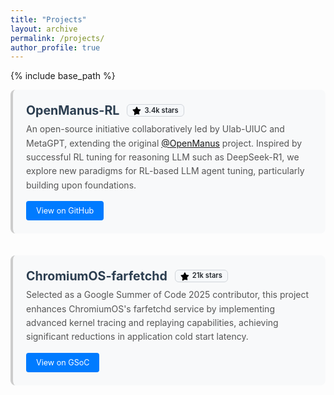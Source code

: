 ```yaml
---
title: "Projects"
layout: archive
permalink: /projects/
author_profile: true
---
```


{% include base_path %}

<style>
  .project-entry {
    margin-bottom: 2.5em;
    border-left: 4px solid #ccc;
    padding: 1.5em;
    background: #f8f9fa;
    border-radius: 8px;
    transition: all 0.3s ease;
  }
  .project-entry:hover {
    border-left: 4px solid #007bff;
    box-shadow: 0 4px 12px rgba(0,0,0,0.1);
    transform: translateY(-2px);
  }
  .project-header {
    display: flex;
    align-items: center;
    margin-bottom: 0.5em;
    gap: 12px;
  }
  .project-title {
    font-size: 1.4em;
    font-weight: bold;
    color: #2c3e50;
    margin: 0;
  }
  .project-description {
    color: #555;
    line-height: 1.6;
    margin-bottom: 1em;
  }
  .project-links {
    margin-top: 1em;
  }
  .project-btn {
    display: inline-block;
    padding: 8px 16px;
    background: #007bff;
    color: white;
    text-decoration: none;
    border-radius: 4px;
    font-size: 0.9em;
    transition: background 0.3s ease;
  }
  .project-btn:hover {
    background: #0056b3;
    color: white;
    text-decoration: none;
  }
  .github-stars {
    display: inline-flex;
    align-items: center;
    gap: 5px;
    background-color: #f6f8fa;
    border: 1px solid #d1d5da;
    padding: 2px 8px;
    border-radius: 6px;
    font-size: 0.8em;
    color: #24292e;
    font-weight: 600;
    line-height: 1.2;
  }
  .github-stars::before {
    content: url('data:image/svg+xml,%3Csvg viewBox="0 0 16 16" xmlns="http://www.w3.org/2000/svg" fill="currentColor" width="14" height="14"%3E%3Cpath d="M8 .25a.75.75 0 0 1 .673.418l1.882 3.815 4.21.612a.75.75 0 0 1 .416 1.279l-3.046 2.97.719 4.192a.75.75 0 0 1-1.088.791L8 13.347l-3.766 1.98a.75.75 0 0 1-1.088-.79l.72-4.192L.644 6.374a.75.75 0 0 1 .416-1.28l4.21-.61L7.127.668A.75.75 0 0 1 8 .25Z"%3E%3C/path%3E%3C/svg%3E');
    color: #f1c40f; /* Gold color for the star */
    position: relative;
    top: 1px;
  }
</style>


<div class="project-entry">
  <div class="project-header">
    <div class="project-title">OpenManus-RL</div>
    <div class="github-stars">3.4k stars</div>
  </div>
  <div class="project-description">
    An open-source initiative collaboratively led by Ulab-UIUC and MetaGPT, extending the original <a href="https://github.com/FoundationAgents/OpenManus">@OpenManus</a> project. Inspired by successful RL tuning for reasoning LLM such as DeepSeek-R1, we explore new paradigms for RL-based LLM agent tuning, particularly building upon foundations.
  </div>
  <div class="project-links">
    <a href="https://github.com/OpenManus/OpenManus-RL" class="project-btn">View on GitHub</a>
  </div>
</div>

<div class="project-entry">
  <div class="project-header">
    <div class="project-title">ChromiumOS-farfetchd</div>
    <div class="github-stars">21k stars</div>
  </div>
  <div class="project-description">
    Selected as a Google Summer of Code 2025 contributor, this project enhances ChromiumOS's farfetchd service by implementing advanced kernel tracing and replaying capabilities, achieving significant reductions in application cold start latency.
  </div>
  <div class="project-links">
    <a href="https://summerofcode.withgoogle.com/programs/2025/projects/w9IS12mr" class="project-btn">View on GSoC</a>
  </div>
</div>
